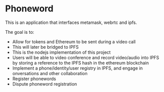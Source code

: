 # Phoneword
This is an application that interfaces metamask, webrtc and ipfs.

The goal is to:
* Allow for tokens and Ethereum to be sent during a video call
* This will later be bridged to IPFS
* This is the nodejs implementation of this project
* Users will be able to video conference and record video/audio into IPFS by storing a reference to the IPFS hash in the ethereum blockchain
* Implement a phone/identity/user registry in IPFS, and engage in onversations and other collaboration
* Register phonewords
* Dispute phoneword registration
